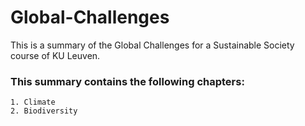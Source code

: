 # Global-Challenges
This is a summary of the Global Challenges for a Sustainable Society course of KU Leuven.

### This summary contains the following chapters:

	1. Climate
	2. Biodiversity